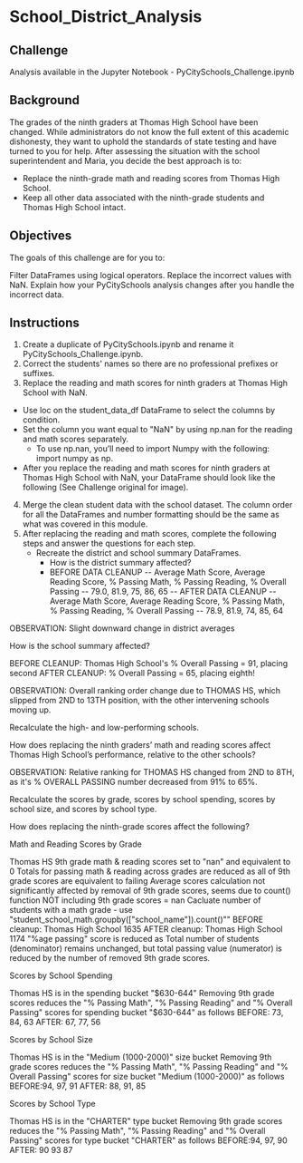 # School_District_Analysis

## Challenge
Analysis available in the Jupyter Notebook - PyCitySchools_Challenge.ipynb

## Background
The grades of the ninth graders at Thomas High School have been changed. While administrators do not know the full extent of this academic dishonesty, they want to uphold the standards of state testing and have turned to you for help.
After assessing the situation with the school superintendent and Maria, you decide the best approach is to:

- Replace the ninth-grade math and reading scores from Thomas High School.
- Keep all other data associated with the ninth-grade students and Thomas High School intact.


## Objectives
The goals of this challenge are for you to:

Filter DataFrames using logical operators.
Replace the incorrect values with NaN.
Explain how your PyCitySchools analysis changes after you handle the incorrect data.


## Instructions

1. Create a duplicate of PyCitySchools.ipynb and rename it PyCitySchools_Challenge.ipynb.
2. Correct the students' names so there are no professional prefixes or suffixes.
3. Replace the reading and math scores for ninth graders at Thomas High School with NaN.

  - Use loc on the student_data_df DataFrame to select the columns by condition.
  - Set the column you want equal to "NaN" by using np.nan for the reading and math scores separately.
    - To use np.nan, you’ll need to import Numpy with the following: import numpy as np.
  - After you replace the reading and math scores for ninth graders at Thomas High School with NaN, your DataFrame should look like the following (See Challenge original for image).
4. Merge the clean student data with the school dataset. The column order for all the DataFrames and number formatting should be the same as what was covered in this module.
5. After replacing the reading and math scores, complete the following steps and answer the questions for each step.
   -  Recreate the district and school summary DataFrames.
      -  How is the district summary affected?
        -  BEFORE DATA CLEANUP
         -- Average Math Score, Average Reading Score, % Passing Math, % Passing Reading, % Overall Passing
         -- 79.0, 81.9, 75, 86, 65
         -- AFTER DATA CLEANUP
         -- Average Math Score, Average Reading Score, % Passing Math, % Passing Reading, % Overall Passing
         -- 78.9, 81.9, 74, 85, 64

OBSERVATION: Slight downward change in district averages



How is the school summary affected?

BEFORE CLEANUP: Thomas High School's % Overall Passing = 91, placing second
AFTER CLEANUP: % Overall Passing = 65, placing eighth!

OBSERVATION: Overall ranking order change due to THOMAS HS, which slipped from 2ND to 13TH position, with the other intervening schools moving up.




Recalculate the high- and low-performing schools.


How does replacing the ninth graders’ math and reading scores affect Thomas High School’s performance, relative to the other schools?


OBSERVATION: Relative ranking for THOMAS HS changed from 2ND to 8TH, as it's % OVERALL PASSING number decreased from 91% to 65%.




Recalculate the scores by grade, scores by school spending, scores by school size, and scores by school type.


How does replacing the ninth-grade scores affect the following?


Math and Reading Scores by Grade

Thomas HS 9th grade math & reading scores set to "nan" and equivalent to 0
Totals for passing math & reading across grades are reduced as all of 9th grade scores are equivalent to failing
Average scores calculation not significantly affected by removal of 9th grade scores, seems due to count() function NOT including 9th grade scores = nan
Cacluate number of students with a math grade - use "student_school_math.groupby(["school_name"]).count()""
BEFORE cleanup: Thomas High School       1635
AFTER cleanup: Thomas High School       1174
"%age passing" score is reduced as Total number of students (denominator) remains unchanged, but total passing value (numerator) is reduced by the number of removed 9th grade scores.



Scores by School Spending

Thomas HS is in the spending bucket "$630-644"
Removing 9th grade scores reduces the "% Passing Math", "% Passing Reading" and "% Overall Passing" scores for spending bucket "$630-644" as follows
BEFORE: 73, 84, 63
AFTER: 67, 77, 56



Scores by School Size

Thomas HS is in the "Medium (1000-2000)" size bucket
Removing 9th grade scores reduces the "% Passing Math", "% Passing Reading" and "% Overall Passing" scores for size bucket "Medium (1000-2000)" as follows
BEFORE:94, 97, 91
AFTER: 88, 91, 85



Scores by School Type

Thomas HS is in the "CHARTER" type bucket
Removing 9th grade scores reduces the "% Passing Math", "% Passing Reading" and "% Overall Passing" scores for type bucket "CHARTER" as follows
BEFORE:94, 97, 90
AFTER: 90	93	87
